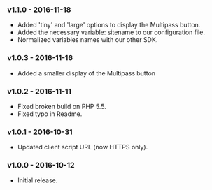### v1.1.0 - 2016-11-18

* Added 'tiny' and 'large' options to display the Multipass button.
* Added the necessary variable: sitename to our configuration file.
* Normalized variables names with our other SDK.

### v1.0.3 - 2016-11-16

* Added a smaller display of the Multipass button

### v1.0.2 - 2016-11-11

* Fixed broken build on PHP 5.5.
* Fixed typo in Readme.

### v1.0.1 - 2016-10-31

* Updated client script URL (now HTTPS only).

### v1.0.0 - 2016-10-12

* Initial release.
